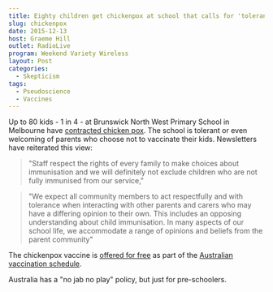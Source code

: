 ```yaml
---
title: Eighty children get chickenpox at school that calls for 'tolerance' of vaccine dodgers
slug: chickenpox
date: 2015-12-13
host: Graeme Hill
outlet: RadioLive
program: Weekend Variety Wireless
layout: Post
categories:
  - Skepticism
tags:
  - Pseudoscience
  - Vaccines
---
```


Up to 80 kids - 1 in 4 - at Brunswick North West Primary School in Melbourne have [contracted chicken pox](http://www.stuff.co.nz/world/australia/74981701/eighty-children-get-chickenpox-at-school-that-calls-for-tolerance-of-vaccine-dodgers). The school is tolerant or even welcoming of parents who choose not to vaccinate their kids. Newsletters have reiterated this view:

<!-- more -->

> "Staff respect the rights of every family to make choices about immunisation and we will definitely not exclude children who are not fully immunised from our service,"

> "We expect all community members to act respectfully and with tolerance when interacting with other parents and carers who may have a differing opinion to their own. This includes an opposing understanding about child immunisation. In many aspects of our school life, we accommodate a range of opinions and beliefs from the parent community"

The chickenpox vaccine is [offered for free](http://www.immunise.health.gov.au/internet/immunise/publishing.nsf/Content/immunise-varicella) as part of the [Australian vaccination schedule](http://www.immunise.health.gov.au/internet/immunise/publishing.nsf/Content/nips).

Australia has a "no jab no play" policy, but just for pre-schoolers.
